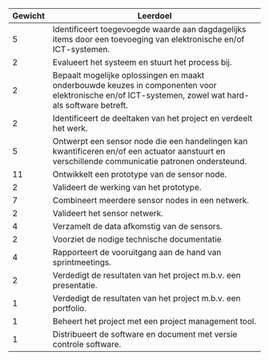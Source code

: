 |Gewicht    |Leerdoel
|--         |--
|5          |Identificeert toegevoegde waarde aan dagdagelijks items door een toevoeging van elektronische en/of ICT-systemen.
|2          |Evalueert het systeem en stuurt het process bij.
|2          |Bepaalt mogelijke oplossingen en maakt onderbouwde keuzes in componenten voor elektronische en/of ICT-systemen, zowel wat hard- als software betreft.
|2          |Identificeert de deeltaken van het project en verdeelt het werk.
|5          |Ontwerpt een sensor node die een handelingen kan kwantificeren en/of een actuator aanstuurt en verschillende communicatie patronen ondersteund.
|11         |Ontwikkelt een prototype van de sensor node.
|2          |Valideert de werking van het prototype.
|7          |Combineert meerdere sensor nodes in een netwerk. 
|2          |Valideert het sensor netwerk.
|4          |Verzamelt de data afkomstig van de sensors.
|2          |Voorziet de nodige technische documentatie
|4          |Rapporteert de vooruitgang aan de hand van sprintmeetings.
|2          |Verdedigt de resultaten van het project m.b.v. een presentatie.
|1          |Verdedigt de resultaten van het project m.b.v. een portfolio.
|1          |Beheert het project met een project management tool.
|1          |Distribueert de software en document met versie controle software.


